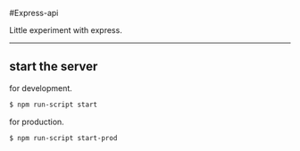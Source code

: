 #Express-api

Little experiment with express.

***

## start the server 

for development.

~~~sh
$ npm run-script start
~~~

for production.

~~~sh
$ npm run-script start-prod
~~~
